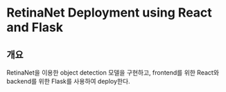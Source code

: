 # RetinaNet Deployment using React and Flask

## 개요

RetinaNet을 이용한 object detection 모델을 구현하고, frontend를 위한 React와 backend를 위한 Flask를 사용하여 deploy한다.

